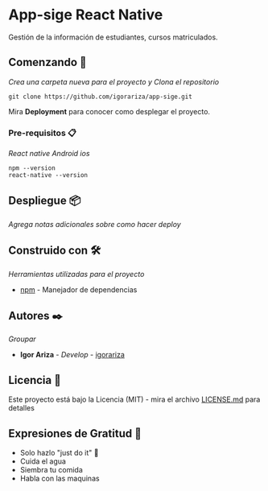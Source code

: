 # App-sige React Native

Gestión de la información de estudiantes, cursos matriculados.

## Comenzando 🚀

_Crea una carpeta nueva para el proyecto y Clona el repositorio_

```
git clone https://github.com/igorariza/app-sige.git
```

Mira **Deployment** para conocer como desplegar el proyecto.


### Pre-requisitos 📋

_React native_
_Android_
_ios_

```
npm --version
react-native --version
```


## Despliegue 📦

_Agrega notas adicionales sobre como hacer deploy_

## Construido con 🛠️

_Herramientas utilizadas para el proyecto_

* [npm](https://www.npmjs.com/) - Manejador de dependencias


## Autores ✒️

_Groupar_

* **Igor Ariza** - *Develop* - [igorariza](https://github.com/igorariza)


## Licencia 📄

Este proyecto está bajo la Licencia (MIT) - mira el archivo [LICENSE.md](LICENSE.md) para detalles

## Expresiones de Gratitud 🎁

* Solo hazlo "just do it" 📢
* Cuida el agua
* Siembra tu comida
* Habla con las maquinas